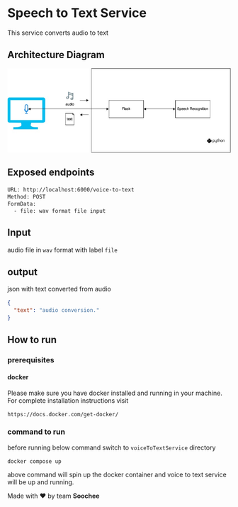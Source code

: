 # Speech to Text Service
This service converts audio to text

## Architecture Diagram
![Architecture Diagram](/voiceToTextService/architecture-diagram-Page-3.jpg)

## Exposed endpoints
```
URL: http://localhost:6000/voice-to-text
Method: POST
FormData:
  - file: wav format file input
```
## Input
audio file in `wav` format with label `file`

## output
json with text converted from audio
```json
{
  "text": "audio conversion."
}
```

## How to run

### prerequisites
#### docker
Please make sure you have docker installed and running in your machine. For complete installation instructions visit
```http request
https://docs.docker.com/get-docker/
```

### command to run
before running below command switch to `voiceToTextService` directory
```commandline
docker compose up
```
above command will spin up the docker container and voice to text service will be up and running.

Made with ❤️ by team **Soochee**

